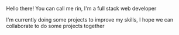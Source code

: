 Hello there!
You can call me rin,
I'm a full stack web developer

I'm currently doing some projects to improve my skills, I hope we can collaborate to do some projects together
